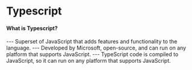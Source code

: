 # Typescript
#### What is Typescript?
  --- Superset of JavaScript that adds features and functionality to the language.
  --- Developed by Microsoft, open-source, and can run on any platform that supports JavaScript.
  --- TypeScript code is compiled to JavaScript, so it can run on any platform that supports JavaScript.
